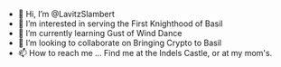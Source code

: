 - 👋 Hi, I’m @LavitzSlambert
- 👀 I’m interested in serving the First Knighthood of Basil
- 🌱 I’m currently learning Gust of Wind Dance
- 💞️ I’m looking to collaborate on Bringing Crypto to Basil
- 📫 How to reach me ... Find me at the Indels Castle, or at my mom's.

<!---
LavitzSlambert/LavitzSlambert is a ✨ special ✨ repository because its `README.md` (this file) appears on your GitHub profile.
You can click the Preview link to take a look at your changes.
--->
